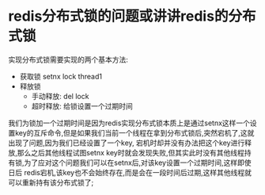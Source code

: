 # redis分布式锁的问题或讲讲redis的分布式锁
  实现分布式锁需要实现的两个基本方法:
  - 获取锁  setnx lock thread1 
  - 释放锁  
    - 手动释放: del lock
    - 超时释放: 给锁设置一个过期时间

  我们为锁加一个过期时间是因为redis实现分布式锁本质上是通过setnx这样一个设置key的互斥命令,但是如果我们当前一个线程在拿到分布式锁后,突然宕机了,这就出现了问题,因为我们已经设置了一个key,
宕机时却并没有办法把这个key进行释放,那么之后其他线程试图setnx key时就会发现失败,但其实此时没有其他线程持有锁,为了应对这个问题我们可以在setnx后,对该key设置一个过期时间,这样即使日后
redis宕机,该key也不会始终存在,而是会在一段时间后过期,这样其他线程就可以重新持有该分布式锁了;